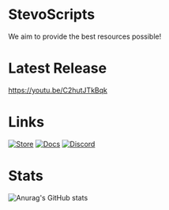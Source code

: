 # StevoScripts

We aim to provide the best resources possible!

# Latest Release

https://youtu.be/C2hutJTkBqk

# Links

<a href='https://store.stevoscripts.com'>![Store](https://media.discordapp.net/attachments/1211135036292866088/1281163425887555659/store.png?ex=66dab7eb&is=66d9666b&hm=9419845cbe8af668938be8019133d984419388da8dfd6ce180c80009e4e048be&=&format=webp&quality=lossless)</a>
<a href='https://docs.stevoscripts.com'>![Docs](https://media.discordapp.net/attachments/1211135036292866088/1281163425644417086/docs.png?ex=66dab7eb&is=66d9666b&hm=299f1a18e871c8c3b8d54e71c8d947be4695bd89f3eac43ff3db5ecebff3bf0c&=&format=webp&quality=lossless)</a>
<a href='https://discord.gg/stevoscripts'>![Discord](https://media.discordapp.net/attachments/1211135036292866088/1281163898585612330/discord.png?ex=66dab85c&is=66d966dc&hm=4f6dc30c6a2c082521d19040d20f180470ebfb17d6f847ff296722fb780a6258&=&format=webp&quality=lossless)</a>


# Stats

![Anurag's GitHub stats](https://github-readme-stats.vercel.app/api?username=stevoscriptsteam&show_icons=true&theme=radical&title_color=156cbd0&text_color=156cbd0&icon_color=156cbd0&bg_color=0d1117)

